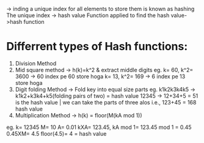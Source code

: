-> inding a unique index for all elements to store them is known as hashing
The unique index -> hash value
Function applied to find the hash value->hash function

# Differrent types of Hash functions:
1. Division Method
2. Mid square method -> h(k)=k^2 & extract middle digits
eg. k= 60, k^2= 3600 -> 60 index pe 60 store hoga
    k= 13, k^2= 169 -> 6 index pe 13 store hoga
3. Digit folding Method -> Fold key into equal size parts
eg. k1k2k3k4k5 -> k1k2+k3k4+k5(folding pairs of two) = hash value
    12345 -> 12+34+5 = 51 is the hash value | we can take the parts of three alos i.e., 123+45 = 168 hash value
4. Multiplication Method -> h(k) = floor(M(kA mod 1))
<!-- where, 0<A<1 M= no. of buckets in hash table -->
eg. k= 12345 M= 10 A= 0.01 
    kXA= 123.45, kA mod 1= 123.45 mod 1 = 0.45
    0.45XM= 4.5
    floor(4.5)= 4 = hash value